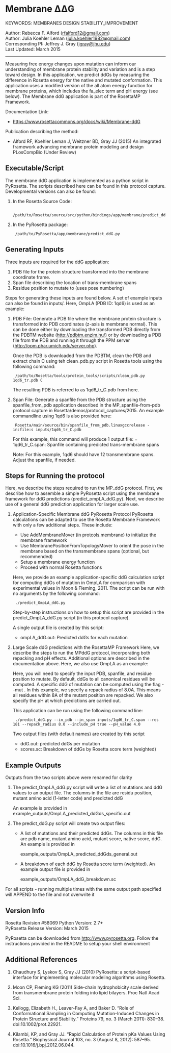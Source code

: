 Membrane ΔΔG
============

KEYWORDS: MEMBRANES DESIGN STABILITY_IMPROVEMENT

Author: Rebecca F. Alford (rfalford12@gmail.com)  
Author: Julia Koehler Leman (julia.koehler1982@gmail.com)  
Corresponding PI: Jeffrey J. Gray (jgray@jhu.edu)  
Last Updated: March 2015  

---

Measuring free energy changes upon mutation can inform our understanding of membrane protein stability and variation and is a step toward design. In this application, we predict ddGs by measuring the difference in Rosetta energy for the native and mutated conformation. This application uses a modified version of the all atom energy function for membrane proteins, which includes the fa_elec term and pH energy (see below). The Membrane ddG application is part of the RosettaMP Framework.

Documentation Link:  
* https://www.rosettacommons.org/docs/wiki/Membrane-ddG

Publication describing the method:  
* Alford RF, Koehler Leman J, Weitzner BD, Gray JJ (2015) An integrated 
  framework advancing membrane protein modeling and design PLosCompBio (Under 
  Review) 

## Executable/Script ##
The membrane ddG application is implemented as a python script in PyRosetta. The scripts described here can be found in this protocol capture. Developmental versions can also be found: 

1. In the Rosetta Source Code: 

        /path/to/Rosetta/source/src/python/bindings/app/membrane/predict_ddG.py

2. In the PyRosetta package: 

        /path/to/PyRosetta/app/membrane/predict_ddG.py

## Generating Inputs ##
Three inputs are required for the ddG application:  

1. PDB file for the protein structure transformed into the membrane coordinate frame.
2. Span file describing the location of trans-membrane spans
3. Residue position to mutate to (uses pose numbering)

Steps for generating these inputs are found below. A set of example inputs can 
also be found in inputs/. Here, OmpLA (PDB ID: 1qd6) is used as an example: 

1. PDB File: Generate a PDB file where the membrane protein structure is transformed 
   into PDB coordinates (z-axis is membrane normal). This can be done 
   either by downloading the transformed PDB directly from the PDBTM website 
   (http://pdbtm.enzim.hu/) or by downloading a PDB file from the PDB and running
   it through the PPM server (http://opm.phar.umich.edu/server.php).

   Once the PDB is downloaded from the PDBTM, clean the PDB and extract chain 
   C using teh clean_pdb.py script in Rosetta tools using the following command: 

        /path/to/Rosetta/tools/protein_tools/scripts/clean_pdb.py 1qd6_tr.pdb C

   The resulting PDB is referred to as 1qd6_tr_C.pdb from here. 

2. Span File: Generate a spanfile from the PDB structure using
   the spanfile_from_pdb application described in the MP_spanfile-from-pdb protocol
   capture in Rosetta/demos/protocol_captures/2015. An example commandline using 
   1qd6 is also provided here: 

        Rosetta/main/source/bin/spanfile_from_pdb.linuxgccrelease -in:file:s inputs/1qd6_tr_C.pdb

   For this example, this command will produce 1 output file: 
     = 1qd6_tr_C.span: Spanfile containing predicted trans-membrane spans

   Note: For this example, 1qd6 should have 12 transmembrane spans. Adjust the spanfile,
   if needed. 

## Steps for Running the protocol ##
Here, we describe the steps required to run the MP_ddG protocol. First, we describe how to 
assemble a simple PyRosetta script using the membrane framework for ddG predictions (predict_ompLA_ddG.py). Next, we describe use of a general ddG prediction application for larger scale use. 

1. Application-Specific Membrane ddG PyRosetta Protocol
   PyRosetta calculations can be adapted to use the Rosetta Membrane Framework
   with only a few additional steps. These include: 

   * Use AddMembraneMover (in protcols.membrane) to initialize the membrane framework
   * Use MembranePositionFromTopologyMover to orient the pose in the membrane based on the transmembrane spans (optional, but recommended)
   * Setup a membrane energy function
   * Proceed with normal Rosetta functions

   Here, we provide an example application-specific ddG calculation script for computing ddGs of mutation in OmpLA for comparison with experimental values in Moon & Fleming, 2011. The script can be run with no arguments by the following command: 

        ./predict_OmpLA_ddG.py 

   Step-by-step instructions on how to setup this script are provided in the predict_OmpLA_ddG.py script (in this protocol capture). 

   A single output file is created by this script: 

   * ompLA_ddG.out: Predicted ddGs for each mutation

2. Large Scale ddG predictions with the RosettaMP Framework
   Here, we describe the steps to run the MPddG protocol, incorporating both
   repacking and pH effects. Additional options are described in the documentation above. Here, we also use OmpLA as an example: 

   Here, you will need to specify the input PDB, spanfile, and residue position to 
   mutate. By default, ddGs to all canonical residues will be computed. A specific 
   ddG of mutation can be computed using the flag --mut <AA>. In this example, we specify a repack radius of 8.0A. This means all residues within 8A of the mutant position are repacked. We also specify the pH at which predictions are carried out. 

   This application can be run using the following command line: 

        ./predict_ddG.py --in_pdb --in_span inputs/1qd6_tr_C.span --res 181 --repack_radius 8.0 --include_pH true --pH_value 4.0

   Two output files (with default names) are created by this script
   * ddG.out: predicted ddGs per mutation
   * scores.sc: Breakdown of ddGs by Rosetta score term (weighted)

## Example Outputs
Outputs from the two scripts above were renamed for clarity

1. The predict_OmpLA_ddG.py script will write a list of mutations and ddG 
   values to an output file. The columns in the file are residu position, 
   mutant amino acid (1-letter code) and predicted ddG

   An example is provided in example_outputs/OmpLA_predicted_ddGds_specific.out

2. The predict_ddG.py script will create two output files: 

   * A list of mutations and their predicted ddGs. The columns in this file are
     pdb name, mutant amino acid, mutant score, native score, ddG. An example is provided in

        example_outputs/OmpLA_predicted_ddGds_general.out

   * A breakdown of each ddG by Rosetta score term (weighted). An example 
     output file is provided in

        example_outputs/OmpLA_ddG_breakdown.sc

For all scripts - running multiple times with the same output path specified will APPEND to the file and not overwrite it

## Version Info ##
Rosetta Revision #58069 
Python Version: 2.7+  
PyRosetta Release Version: March 2015  

PyRosetta can be downloaded from http://www.pyrosetta.org. Follow the instructions
provided in the README to setup your shell environment

## Additional References ##
1. Chaudhury S, Lyskov S, Gray JJ (2010) PyRosetta: a script-based interface for implementing molecular modeling algorithms using Rosetta.

2. Moon CP, Fleming KG (2011) Side-chain hydrophobicity scale derived from transmembrane protein folding into lipid bilayers. Proc Natl Acad Sci. 

3. Kellogg, Elizabeth H., Leaver-Fay A, and Baker D. “Role of Conformational Sampling in Computing Mutation-Induced Changes in Protein Structure and Stability.” Proteins 79, no. 3 (March 2011): 830–38. doi:10.1002/prot.22921.

4. Kilambi, KP, and Gray JJ. “Rapid Calculation of Protein pKa Values Using Rosetta.” Biophysical Journal 103, no. 3 (August 8, 2012): 587–95. doi:10.1016/j.bpj.2012.06.044.

